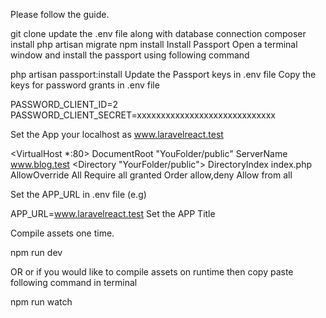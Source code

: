 Please follow the guide.

git clone
update the .env file along with database connection
composer install
php artisan migrate
npm install
Install Passport
Open a terminal window and install the passport using following command

php artisan passport:install
Update the Passport keys in .env file
Copy the keys for password grants in .env file

PASSWORD_CLIENT_ID=2
PASSWORD_CLIENT_SECRET=xxxxxxxxxxxxxxxxxxxxxxxxxxxxx

Set the App your localhost as 
www.laravelreact.test

<VirtualHost *:80>
    DocumentRoot "YouFolder/public"
    ServerName www.blog.test
   <Directory "YourFolder/public">
		DirectoryIndex index.php
         AllowOverride All
         Require all granted
         Order allow,deny
         Allow from all
    </Directory>
</VirtualHost>

Set the APP_URL in .env file (e.g)

APP_URL=www.laravelreact.test
Set the APP Title

Compile assets one time.

npm run dev

OR or if you would like to compile assets on runtime then copy paste following command in terminal

npm run watch 
